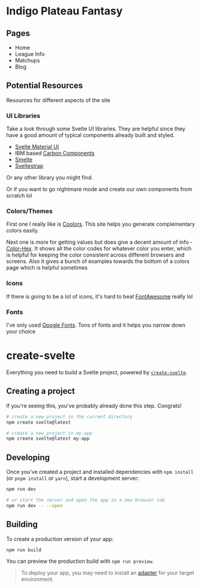 # Indigo Plateau Fantasy

## Pages
- Home
- League Info
- Matchups
- Blog

## Potential Resources
Resources for different aspects of the site

### UI Libraries
Take a look through some Svelte UI libraries. They are helpful since they have a good amount of typical components already built and styled.
- [Svelte Material UI](https://sveltematerialui.com/)
- IBM based [Carbon Components](https://carbon-components-svelte.onrender.com/)
- [Smelte](https://smeltejs.com/)
- [Sveltestrap](https://sveltestrap.js.org/?path=/story/components--get-started)

Or any other library you might find.

Or if you want to go nightmare mode and create our own components from scratch lol


### Colors/Themes
First one I really like is [Coolors](https://coolors.co/).
This site helps you generate complementary colors easily.

Next one is more for getting values but does give a decent amount of info - [Color-Hex](https://www.color-hex.com/). 
It shows all the color codes for whatever color you enter, which is helpful for keeping the color consistent across different browsers and screens. Also it gives a bunch of examples towards the bottom of a colors page which is helpful sometimes

### Icons
If there is going to be a lot of icons, it's hard to beat [FontAwesome](https://fontawesome.com/) really lol

### Fonts
I've only used [Google Fonts](https://fonts.google.com/). Tons of fonts and it helps you narrow down your choice

#
# create-svelte

Everything you need to build a Svelte project, powered by [`create-svelte`](https://github.com/sveltejs/kit/tree/master/packages/create-svelte).

## Creating a project

If you're seeing this, you've probably already done this step. Congrats!

```bash
# create a new project in the current directory
npm create svelte@latest

# create a new project in my-app
npm create svelte@latest my-app
```

## Developing

Once you've created a project and installed dependencies with `npm install` (or `pnpm install` or `yarn`), start a development server:

```bash
npm run dev

# or start the server and open the app in a new browser tab
npm run dev -- --open
```

## Building

To create a production version of your app:

```bash
npm run build
```

You can preview the production build with `npm run preview`.

> To deploy your app, you may need to install an [adapter](https://kit.svelte.dev/docs/adapters) for your target environment.
